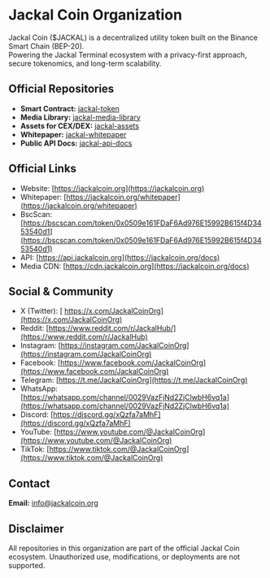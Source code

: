# Jackal Coin Organization

Jackal Coin ($JACKAL) is a decentralized utility token built on the Binance Smart Chain (BEP-20).  
Powering the Jackal Terminal ecosystem with a privacy-first approach, secure tokenomics, and long-term scalability.

## Official Repositories

- **Smart Contract:** [jackal-token](https://github.com/JackalCoinOrg/jackal-token)
- **Media Library:** [jackal-media-library](https://github.com/JackalCoinOrg/jackal-media-library) 
- **Assets for CEX/DEX:** [jackal-assets](https://github.com/JackalCoinOrg/jackal-assets)
- **Whitepaper:** [jackal-whitepaper](https://github.com/JackalCoinOrg/jackal-whitepaper)
- **Public API Docs:** [jackal-api-docs](https://github.com/JackalCoinOrg/jackal-api-docs)

## Official Links

- Website: [https://jackalcoin.org](https://jackalcoin.org)
- Whitepaper: [https://jackalcoin.org/whitepaper](https://jackalcoin.org/whitepaper)
- BscScan: [https://bscscan.com/token/0x0509e161FDaF6Ad976E15992B615f4D3453540d1](https://bscscan.com/token/0x0509e161FDaF6Ad976E15992B615f4D3453540d1)
- API: [https://api.jackalcoin.org](https://jackalcoin.org/docs)
- Media CDN: [https://cdn.jackalcoin.org](https://jackalcoin.org/docs)

## Social & Community

- X (Twitter): [ https://x.com/JackalCoinOrg](https://x.com/JackalCoinOrg)
- Reddit: [https://www.reddit.com/r/JackalHub/](https://www.reddit.com/r/JackalHub)
- Instagram: [https://instagram.com/JackalCoinOrg](https://instagram.com/JackalCoinOrg)
- Facebook: [https://www.facebook.com/JackalCoinOrg](https://www.facebook.com/JackalCoinOrg)
- Telegram: [https://t.me/JackalCoinOrg](https://t.me/JackalCoinOrg)
- WhatsApp: [https://whatsapp.com/channel/0029VazFjNd2ZjClwbH6vq1a](https://whatsapp.com/channel/0029VazFjNd2ZjClwbH6vq1a)
- Discord: [https://discord.gg/xQzfa7aMhF](https://discord.gg/xQzfa7aMhF)
- YouTube: [https://www.youtube.com/@JackalCoinOrg](https://www.youtube.com/@JackalCoinOrg)
- TikTok: [https://www.tiktok.com/@JackalCoinOrg](https://www.tiktok.com/@JackalCoinOrg)

## Contact

**Email:** [info@jackalcoin.org](mailto:info@jackalcoin.org)

## Disclaimer

All repositories in this organization are part of the official Jackal Coin ecosystem. Unauthorized use, modifications, or deployments are not supported.
